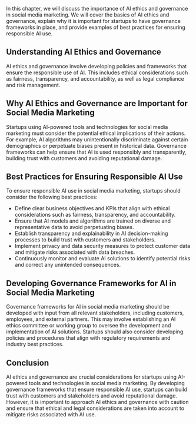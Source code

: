 
In this chapter, we will discuss the importance of AI ethics and governance in social media marketing. We will cover the basics of AI ethics and governance, explain why it is important for startups to have governance frameworks in place, and provide examples of best practices for ensuring responsible AI use.

Understanding AI Ethics and Governance
--------------------------------------

AI ethics and governance involve developing policies and frameworks that ensure the responsible use of AI. This includes ethical considerations such as fairness, transparency, and accountability, as well as legal compliance and risk management.

Why AI Ethics and Governance are Important for Social Media Marketing
---------------------------------------------------------------------

Startups using AI-powered tools and technologies for social media marketing must consider the potential ethical implications of their actions. For example, AI algorithms may unintentionally discriminate against certain demographics or perpetuate biases present in historical data. Governance frameworks can help ensure that AI is used responsibly and transparently, building trust with customers and avoiding reputational damage.

Best Practices for Ensuring Responsible AI Use
----------------------------------------------

To ensure responsible AI use in social media marketing, startups should consider the following best practices:

* Define clear business objectives and KPIs that align with ethical considerations such as fairness, transparency, and accountability.
* Ensure that AI models and algorithms are trained on diverse and representative data to avoid perpetuating biases.
* Establish transparency and explainability in AI decision-making processes to build trust with customers and stakeholders.
* Implement privacy and data security measures to protect customer data and mitigate risks associated with data breaches.
* Continuously monitor and evaluate AI solutions to identify potential risks and correct any unintended consequences.

Developing Governance Frameworks for AI in Social Media Marketing
-----------------------------------------------------------------

Governance frameworks for AI in social media marketing should be developed with input from all relevant stakeholders, including customers, employees, and external partners. This may involve establishing an AI ethics committee or working group to oversee the development and implementation of AI solutions. Startups should also consider developing policies and procedures that align with regulatory requirements and industry best practices.

Conclusion
----------

AI ethics and governance are crucial considerations for startups using AI-powered tools and technologies in social media marketing. By developing governance frameworks that ensure responsible AI use, startups can build trust with customers and stakeholders and avoid reputational damage. However, it is important to approach AI ethics and governance with caution and ensure that ethical and legal considerations are taken into account to mitigate risks associated with AI use.
